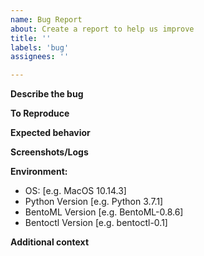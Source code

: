 ```yaml
---
name: Bug Report
about: Create a report to help us improve
title: ''
labels: 'bug'
assignees: ''

---
```


**Describe the bug**
<!--- A clear and concise description of what the bug is. -->


**To Reproduce**
<!--
Steps to reproduce the issue:
1. Go to '...'
2. Click on '....'
3. Scroll down to '....'
4. See error
-->

**Expected behavior**
<!--- A clear and concise description of what you expected to happen. -->

**Screenshots/Logs**
<!--- 
If applicable, add screenshots, logs or error outputs to help explain your problem.

To give us more information for diagnosing the issue, make sure to enable debug logging for both bentoctl and BentoML:

Enable via environment variable, e.g.:
```
$ git clone git@github.com:bentoml/BentoML.git && cd bentoml
$ BENTOCTL_DEBUG=True BENTOML_DEBUG=TRUE python guides/quick-start/main.py
```

Or set debug logging in your Python code:
```python
from bentoml.configuration import set_debug_mode
set_debug_mode(True)
```

For bentoctl CLI commands, simply add the `--verbose` flag, e.g.:
```bash
bentoctl init --verbose
```

-->


**Environment:**
 - OS: [e.g. MacOS 10.14.3]
 - Python Version [e.g. Python 3.7.1]
 - BentoML Version [e.g. BentoML-0.8.6]
 - Bentoctl Version [e.g. bentoctl-0.1]


**Additional context**
<!-- Add any other context about the problem here. e.g. links to related discussion. -->
